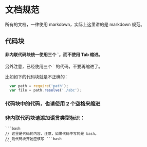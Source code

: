 # 文档规范

所有的文档，一律使用 markdown，实际上这里讲的是 markdown 规范。

## 代码块

#### 非内联代码块统一使用三个 `，而不使用 Tab 缩进。

另外注意，已经使用三个 ` 的代码，不要再缩进了。

比如如下的代码块就是不正确的：

```js
  var path = require('path');
  var file = path.resolve('./abc');
```

### 代码块中的代码，也请使用 **2** 个空格来缩进

### 非内联代码块请添加语言类型标识：


    ```bash
    // 这里是代码的内容，注意，如果代码中写的是 bash，
    // 则代码块开始应该写 ```bash
    ```
